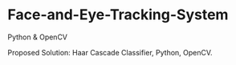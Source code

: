 # Face-and-Eye-Tracking-System
Python &amp; OpenCV

Proposed Solution:
Haar Cascade Classifier, 
Python, 
OpenCV.
